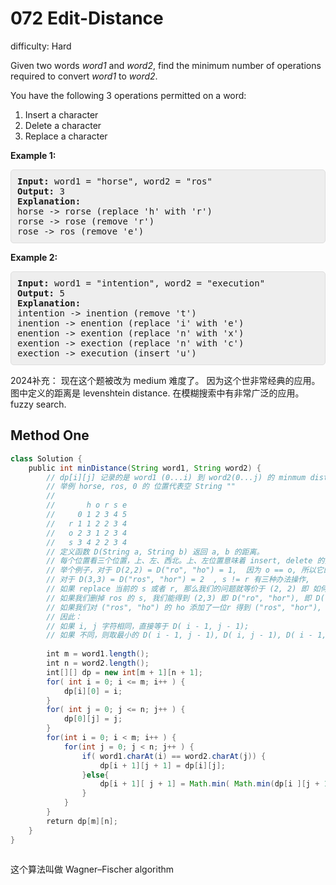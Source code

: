 # 072 Edit-Distance

difficulty: Hard

<style>
        section pre{
          background-color: #eee;
          border: 1px solid #ddd;
          padding:10px;
          border-radius: 5px;
        }
      </style>
<section>
<div><p>Given two words <em>word1</em> and <em>word2</em>, find the minimum number of operations required to convert <em>word1</em> to <em>word2</em>.</p>
<p>You have the following 3 operations permitted on a word:</p>
<ol>
	<li>Insert a character</li>
	<li>Delete a character</li>
	<li>Replace a character</li>
</ol>
<p><strong>Example 1:</strong></p>
<pre><strong>Input:</strong> word1 = "horse", word2 = "ros"
<strong>Output:</strong> 3
<strong>Explanation:</strong> 
horse -&gt; rorse (replace 'h' with 'r')
rorse -&gt; rose (remove 'r')
rose -&gt; ros (remove 'e')
</pre>
<p><strong>Example 2:</strong></p>
<pre><strong>Input:</strong> word1 = "intention", word2 = "execution"
<strong>Output:</strong> 5
<strong>Explanation:</strong> 
intention -&gt; inention (remove 't')
inention -&gt; enention (replace 'i' with 'e')
enention -&gt; exention (replace 'n' with 'x')
exention -&gt; exection (replace 'n' with 'c')
exection -&gt; execution (insert 'u')
</pre>
</div></section>
 
2024补充： 现在这个题被改为 medium 难度了。 因为这个世非常经典的应用。
图中定义的距离是 levenshtein distance. 在模糊搜索中有非常广泛的应用。
fuzzy search. 

 ## Method One 
 
``` Java
class Solution {
    public int minDistance(String word1, String word2) {
        // dp[i][j] 记录的是 word1 (0...i) 到 word2(0...j) 的 minmum distance;
        // 举例 horse, ros, 0 的 位置代表空 String ""
        // 
        //       h o r s e
        //     0 1 2 3 4 5
        //   r 1 1 2 2 3 4 
        //   o 2 3 1 2 3 4
        //   s 3 4 2 2 3 4 
        // 定义函数 D(String a, String b) 返回 a, b 的距离。
        // 每个位置看三个位置，上、左、西北。上、左位置意味着 insert, delete 的操作，而西北位置是 replace 的操作。
        // 举个例子，对于 D(2,2) = D("ro", "ho") = 1,  因为 o == o, 所以它的操作数等于子问题 D("r","h") 的结果。
        // 对于 D(3,3) = D("ros", "hor") = 2  , s != r 有三种办法操作,
        // 如果 replace 当前的 s 或者 r, 那么我们的问题就等价于 (2, 2) 即 如何 D("ro", "ho") 的结果 + 1。
        // 如果我们删掉 ros 的 s, 我们能得到 (2,3) 即 D("ro", "hor"), 即 D("ro", "hor") + 1；
        // 如果我们对 ("ros", "ho") 的 ho 添加了一位r 得到 ("ros", "hor"), 那么就是 D("ros", "ho") + 1;
        // 因此：
        // 如果 i, j 字符相同，直接等于 D( i - 1, j - 1);
        // 如果 不同，则取最小的 D( i - 1, j - 1), D( i, j - 1), D( i - 1, j ),
        
        int m = word1.length();
        int n = word2.length();
        int[][] dp = new int[m + 1][n + 1];
        for( int i = 0; i <= m; i++ ) {
            dp[i][0] = i;
        }
        for( int j = 0; j <= n; j++ ) {
            dp[0][j] = j;
        }
        for(int i = 0; i < m; i++ ) {
            for(int j = 0; j < n; j++ ) {
                if( word1.charAt(i) == word2.charAt(j)) {
                    dp[i + 1][j + 1] = dp[i][j];
                }else{
                    dp[i + 1][ j + 1] = Math.min( Math.min(dp[i ][j + 1],dp[i + 1][j ] ),dp[i ][j ] ) + 1;
                }
            }
        }
        return dp[m][n];
    }
}
​
```
这个算法叫做 Wagner–Fischer algorithm
